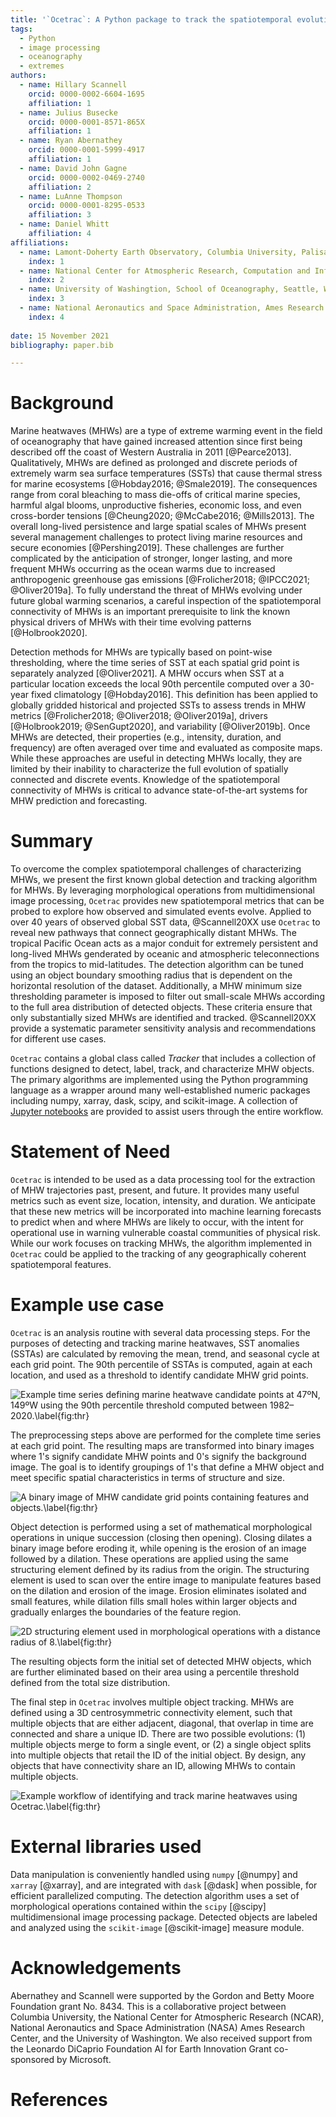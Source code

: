 ```yaml
---
title: '`Ocetrac`: A Python package to track the spatiotemporal evolution of marine heatwaves'
tags:
  - Python
  - image processing
  - oceanography
  - extremes
authors:
  - name: Hillary Scannell
    orcid: 0000-0002-6604-1695
    affiliation: 1
  - name: Julius Busecke
    orcid: 0000-0001-8571-865X
    affiliation: 1
  - name: Ryan Abernathey
    orcid: 0000-0001-5999-4917
    affiliation: 1
  - name: David John Gagne
    orcid: 0000-0002-0469-2740
    affiliation: 2
  - name: LuAnne Thompson
    orcid: 0000-0001-8295-0533
    affiliation: 3
  - name: Daniel Whitt
    affiliation: 4
affiliations:
  - name: Lamont-Doherty Earth Observatory, Columbia University, Palisades, New York, USA
    index: 1
  - name: National Center for Atmospheric Research, Computation and Information Systems Laboratory, Boulder, Colorado, USA
    index: 2
  - name: University of Washingtion, School of Oceanography, Seattle, Washington, USA
    index: 3
  - name: National Aeronautics and Space Administration, Ames Research Center, California, USA
    index: 4
    
date: 15 November 2021
bibliography: paper.bib

---
```


# Background

Marine heatwaves (MHWs) are a type of extreme warming event in the field of oceanography that have gained increased attention since first being described off the coast of Western Australia in 2011 [@Pearce2013]. Qualitatively, MHWs are defined as prolonged and discrete periods of extremely warm sea surface temperatures (SSTs) that cause thermal stress for marine ecosystems [@Hobday2016; @Smale2019]. The consequences range from coral bleaching to mass die-offs of critical marine species, harmful algal blooms, unproductive fisheries, economic loss, and even cross-border tensions [@Cheung2020; @McCabe2016; @Mills2013]. The overall long-lived persistence and large spatial scales of MHWs present several management challenges to protect living marine resources and secure economies [@Pershing2019]. These challenges are further complicated by the anticipation of stronger, longer lasting, and more frequent MHWs occurring as the ocean warms due to increased anthropogenic greenhouse gas emissions [@Frolicher2018; @IPCC2021; @Oliver2019a]. To fully understand the threat of MHWs evolving under future global warming scenarios, a careful inspection of the spatiotemporal connectivity of MHWs is an important prerequisite to link the known physical drivers of MHWs with their time evolving patterns [@Holbrook2020]. 

Detection methods for MHWs are typically based on point-wise thresholding, where the time series of SST at each spatial grid point is separately analyzed [@Oliver2021]. A MHW occurs when SST at a particular location exceeds the local 90th percentile computed over a 30-year fixed climatology [@Hobday2016]. This definition has been applied to globally gridded historical and projected SSTs to assess trends in MHW metrics [@Frolicher2018; @Oliver2018; @Oliver2019a], drivers [@Holbrook2019; @SenGupt2020], and variability [@Oliver2019b]. Once MHWs are detected, their properties (e.g., intensity, duration, and frequency) are often averaged over time and evaluated as composite maps. While these approaches are useful in detecting MHWs locally, they are limited by their inability to characterize the full evolution of spatially connected and discrete events. Knowledge of the spatiotemporal connectivity of MHWs is critical to advance state-of-the-art systems for MHW prediction and forecasting.

# Summary

To overcome the complex spatiotemporal challenges of characterizing MHWs, we present the first known global detection and tracking algorithm for MHWs. By leveraging  morphological operations from multidimensional image processing, `Ocetrac` provides new spatiotemporal metrics that can be probed to explore how observed and simulated events evolve. Applied to over 40 years of observed global SST data, @Scannell20XX use `Ocetrac` to reveal new pathways that connect geographically distant MHWs. The tropical Pacific Ocean acts as a major conduit for extremely persistent and long-lived MHWs genderated by oceanic and atmospheric teleconnections from the tropics to mid-latitudes. The detection algorithm can be tuned using an object boundary smoothing radius that is dependent on the horizontal resolution of the dataset. Additionally, a MHW minimum size thresholding parameter is imposed to filter out small-scale MHWs according to the full area distribution of detected objects. These criteria ensure that only substantially sized MHWs are identified and tracked. @Scannell20XX provide a systematic parameter sensitivity analysis and recommendations for different use cases.  

`Ocetrac` contains a global class called *Tracker* that includes a collection of functions designed to detect, label, track, and characterize MHW objects. The primary algorithms are implemented using the Python programming language as a wrapper around many well-established numeric packages including numpy, xarray, dask, scipy, and scikit-image. A collection of [Jupyter notebooks](https://github.com/ocetrac/ocetrac/tree/main/notebooks) are provided to assist users through the entire workflow.

# Statement of Need

`Ocetrac` is intended to be used as a data processing tool for the extraction of MHW trajectories past, present, and future. It provides many useful metrics such as event size, location, intensity, and duration. We anticipate that these new metrics will be incorporated into machine learning forecasts to predict when and where MHWs are likely to occur, with the intent for operational use in warning vulnerable coastal communities of physical risk. 
While our work focuses on tracking MHWs, the algorithm implemented in `Ocetrac` could be applied to the tracking of any geographically coherent spatiotemporal features.

# Example use case

`Ocetrac` is an analysis routine with several data processing steps. For the purposes of detecting and tracking marine heatwaves, SST anomalies (SSTAs) are calculated by removing the mean, trend, and seasonal cycle at each grid point. The 90th percentile of SSTAs is computed, again at each location, and used as a threshold to identify candidate MHW grid points. 

![Example time series defining marine heatwave candidate points at 47ºN, 149ºW using the 90th percentile threshold computed between 1982–2020.\label{fig:thr}](fig3.png)

The preprocessing steps above are performed for the complete time series at each grid point. The resulting maps are transformed into binary images where 1's signify candidate MHW points and 0's signify the background image. The goal is to identify groupings of 1's that define a MHW object and meet specific spatial characteristics in terms of structure and size. 

![A binary image of MHW candidate grid points containing features and objects.\label{fig:thr}](fig2.png)

Object detection is performed using a set of mathematical morphological operations in unique succession (closing then opening). Closing dilates a binary image before eroding it, while opening is the erosion of an image followed by a dilation. These operations are applied using the same structuring element defined by its radius from the origin. The structuring element is used to scan over the entire image to manipulate features based on the dilation and erosion of the image. Erosion eliminates isolated and small features, while dilation fills small holes within larger objects and gradually enlarges the boundaries of the feature region. 

![2D structuring element used in morphological operations with a distance radius of 8.\label{fig:thr}](fig4.png)

The resulting objects form the initial set of detected MHW objects, which are further eliminated based on their area using a percentile threshold defined from the total size distribution.

The final step in `Ocetrac` involves multiple object tracking. MHWs are defined using a 3D centrosymmetric connectivity element, such that multiple objects that are either adjacent, diagonal, that overlap in time are connected and share a unique ID. There are two possible evolutions: (1) multiple objects merge to form a single event, or (2) a single object splits into multiple objects that retail the ID of the initial object. By design, any objects that have connectivity share an ID, allowing MHWs to contain multiple objects. 

![Example workflow of identifying and track marine heatwaves using Ocetrac.\label{fig:thr}](fig1.png)

# External libraries used

Data manipulation is conveniently handled using `numpy` [@numpy] and `xarray` [@xarray], and are integrated with `dask` [@dask] when possible, for efficient parallelized computing. The detection algorithm uses a set of morphological operations contained within the `scipy` [@scipy] multidimensional image processing package. Detected objects are labeled and analyzed using the `scikit-image` [@scikit-image] measure module.

# Acknowledgements

Abernathey and Scannell were supported by the Gordon and Betty Moore Foundation grant No. 8434. This is a collaborative project between Columbia University, the National Center for Atmospheric Research (NCAR), National Aeronautics and Space Administration (NASA) Ames Research Center, and the University of Washington. We also received support from the Leonardo DiCaprio Foundation AI for Earth Innovation Grant co-sponsored by Microsoft. 

# References

